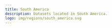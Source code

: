 ```yaml
---
title: South America
description: Datasets located in South America.
logo: img/regions/south_america.svg
---
```

